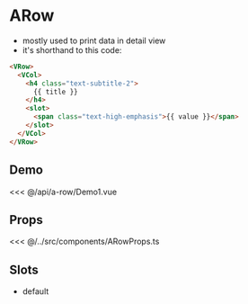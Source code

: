 <script setup>
import Demo1 from './Demo1.vue'
</script>

# ARow

- mostly used to print data in detail view
- it's shorthand to this code:

```html
<VRow>
  <VCol>
    <h4 class="text-subtitle-2">
      {{ title }}
    </h4>
    <slot>
      <span class="text-high-emphasis">{{ value }}</span>
    </slot>
  </VCol>
</VRow>
```

## Demo
<ClientOnly>
  <Demo1 />
</ClientOnly>

<<< @/api/a-row/Demo1.vue

## Props
<<< @/../src/components/ARowProps.ts

## Slots
- default

